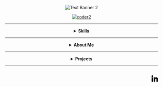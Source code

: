 <div align="center" width="50">

[//]: <> (################################################################################)



![Text Banner 2](https://github.com/user-attachments/assets/61c4ae75-df8e-4c4a-b0f8-852811709982)


[//]: <> (################################################################################)
<a href="https://github.com/rudrabarad/Gifs"> ![coder2](https://github.com/user-attachments/assets/90b14908-2fea-4cea-8567-4f2e6a8cfed1) </a>

[//]: <> (<img src="https://github.com/user-attachments/assets/4ec5e5df-b472-44e9-855a-55a2705e402b?raw=true"  alt="drawing" width="100%" height="20%" /> )

[//]: <> (################################################################################)
<hr></hr>

<details>
  <summary><b>Skills</b></summary>
  
   <p align="centre">  

   <!---
   https://github.com/harish-sethuraman/readme-components/blob/master/docs/logoComponent.md
   Colours are in text or, HEX
   svgfill = logoColour
   fill=backgroundColour
   textfill = textColour
   &animation=spin
   -->
<a href="https://github.com/harish-sethuraman/readme-components/tree/master">
  <img  src="https://readme-components.vercel.app/api?component=logo&fill=black&logo=react&animation=spin&svgfill=15d8fe">   
  <img  src="https://readme-components.vercel.app/api?component=logo&logo=Firebase&animation=spin&svgfill=ffc0cd&fill=000000">
  <img  src="https://readme-components.vercel.app/api?component=logo&logo=python&text=true&animation=spin&svgfill=1a7909&fill=000000">  
  <img  src="https://readme-components.vercel.app/api?component=logo&logo=github&text=true&animation=spin&fill=black">
  
  <img  src="https://readme-components.vercel.app/api?component=logo&fill=black&logo=html5&svgfill=f06629&animation=spin">
  <img  src="https://readme-components.vercel.app/api?component=logo&fill=black&logo=javascript&svgfill=f6df1c&animation=spin">
  <img  src="https://readme-components.vercel.app/api?component=logo&fill=black&logo=CSS3&svgfill=028dd1&animation=spin">
  
  <img  src="https://readme-components.vercel.app/api?component=logo&fill=black&logo=Haskell&animation=spin&svgfill=412bde">
  <img  src="https://readme-components.vercel.app/api?component=logo&fill=black&logo=Erlang&animation=spin&svgfill=cc39eb">
  <img  src="https://readme-components.vercel.app/api?component=logo&fill=black&logo=Go&animation=spin&desc=GoLang&svgfill=39cdeb">
  <img  src="https://readme-components.vercel.app/api?component=logo&fill=black&logo=PHP&animation=spin&svgfill=659b60">
  <img  src="https://readme-components.vercel.app/api?component=logo&logo=Java&animation=spin&svgfill=f4f4f4&fill=black">
  <img  src="https://readme-components.vercel.app/api?component=logo&logo=node.js&animation=spin&svgfill=659b60&fill=black">

  <img  src="https://readme-components.vercel.app/api?component=logo&logo=R&animation=spin&svgfill=659b60&fill=black">
  <img  src="https://readme-components.vercel.app/api?component=logo&fill=black&logo=react&desc=ReactNative&animation=spin&svgfill=15d8fe"> 

<p>
Due to some incompatibilities some programming languages couldnt be repressented in the format above, so here's a verbal description of some of my other programming language skills being; SQL, C, C++, Jack, JAVA and Hack assembly language, HDL (hardware description language).
</p>

</a>
</details>
</p>

[//]: <> (################################################################################)
<hr></hr>

<details>
  <summary><b> About Me </b></summary>

<div align="left" width="50">

```dart
// Random Interests About Me

class About extends Me { 
  const myInterests = {  
    "Hobbies" : { "Sports", "Gym", "Anime", "American Football", "Coding", "Baksetball", "Drawing", "Gaming"},
    "Favorite  Music Genres" : {"Chill Lofi", "Instructmentals", "Hip-Hop", "Jazz", "Pop", "House & EDM", "R&B"}
    "Favorite Films" : { "Fantasy Island 2020", "Shutter Island",  "What happened to Monday?", "I Robot", "13 Hours"}
    "Favorite TV Shows" : { "Simpsons", "Secret & Lies", "Seal Team", "BattleShip", "Legends", "Shooter", "Blindspot", "Blacklist"}
    "Favorite  Console Games" : {"MDK2 (PS2)", "Tom Clancy Splinter Cell", "Jack Series (PS2)", "Metal Gear Solid V: The Phantom Pain", "Ghost Recon: Wildlands"}    
  };
}
```

</div>
</details>

[//]: <> (################################################################################)
<hr></hr>

<details>
  <summary><b> Projects </b></summary>




    
### StudentPeak Project

<table>
  <tr>
    <td><img src="https://github.com/user-attachments/assets/e5c9a23b-532d-4d8e-9469-8401e6ab4b55" width="200"></td>
    <td align="left" width="230">StudentPeak is an innovative mobile app designed to foster connections amongst university students, facilitating social engagement and community integration. This dynamic platform enables tudents to discover peers with shared interests, stay informed and discover university-affiliated events & events in the area, and support newcomers in adapting to university life.
    <a href="https://github.com/TyroneKF/StudentPeak-Group-Project/blob/main/README.md"> Open Project Read.md </a>
    </td>
  </tr>
</table>
</a>

</details>

[//]: <> (################################################################################)

<!---
<hr></hr>

<details>
  
  <summary><b> Work Experience</b></summary>
  <br>

 <a href="https://github.com/harish-sethuraman/readme-components/blob/master/docs/experienceComponent.md">
  <div align="center">
    <img src="https://readme-components.vercel.app/api?component=experience&company=FOS.net">  
    <img src="https://readme-components.vercel.app/api?component=experience&company=CityandIslingtonCollege">
    <img src="https://readme-components.vercel.app/api?component=experience&company=ASDA">
    <img src="https://readme-components.vercel.app/api?component=experience&company=KentUnion">
    <img src="https://readme-components.vercel.app/api?component=experience&company=HerneBayHighSchool">
    <img src="https://readme-components.vercel.app/api?component=experience&company=Hybytes">
  </div>
 </a>

<p align="left">
Detail-oriented and adaptable, I bring a unique blend of technical and interpersonal skills. With expertise in software development—Java, Python, React, and database management—I excel at problem-solving, debugging, and optimizing software solutions. My experience as a teacher and bartender has honed my communication, leadership, and adaptability, enabling me to thrive in team-oriented and client-facing roles. Strong time management, quick thinking, and collaboration skills allow me to efficiently develop solutions and engage effectively with diverse audiences.

For more info, click the LinkedIn logo at the bottom right of the screen.
</p>

</details>
-->

[//]: <> (################################################################################)
<hr></hr>

<br>
<a href="https://www.linkedin.com/in/tyrone-f-790004151/">
  <img align="right" alt="LinkedIn" width="21px" src="Content/linkedin-big-logo.svg" />
</a>



